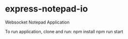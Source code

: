 # express-notepad-io
Websocket Notepad Application

To run application, clone and run:
  npm install
  npm run start
